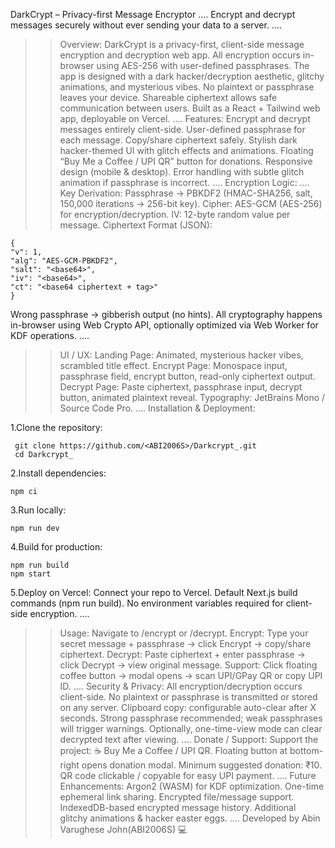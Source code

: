 DarkCrypt – Privacy-first Message Encryptor 
....
Encrypt and decrypt messages securely without ever sending your data to a server.
....
>>Overview:
DarkCrypt is a privacy-first, client-side message encryption and decryption web app. All encryption occurs in-browser using AES-256 with user-defined passphrases. The app is designed with a dark hacker/decryption aesthetic, glitchy animations, and mysterious vibes.
No plaintext or passphrase leaves your device.
Shareable ciphertext allows safe communication between users.
Built as a React + Tailwind web app, deployable on Vercel.
....
>>Features:
Encrypt and decrypt messages entirely client-side.
User-defined passphrase for each message.
Copy/share ciphertext safely.
Stylish dark hacker-themed UI with glitch effects and animations.
Floating “Buy Me a Coffee / UPI QR” button for donations.
Responsive design (mobile & desktop).
Error handling with subtle glitch animation if passphrase is incorrect.
....
>>Encryption Logic:
....
Key Derivation: Passphrase → PBKDF2 (HMAC-SHA256, salt, 150,000 iterations → 256-bit key).
Cipher: AES-GCM (AES-256) for encryption/decryption.
IV: 12-byte random value per message.
Ciphertext Format (JSON):

    {
    "v": 1,
    "alg": "AES-GCM-PBKDF2",
    "salt": "<base64>",
    "iv": "<base64>",
    "ct": "<base64 ciphertext + tag>"
    }

Wrong passphrase → gibberish output (no hints).
All cryptography happens in-browser using Web Crypto API, optionally optimized via Web Worker for KDF operations.
....
>>UI / UX:
Landing Page: Animated, mysterious hacker vibes, scrambled title effect.
Encrypt Page: Monospace input, passphrase field, encrypt button, read-only ciphertext output.
Decrypt Page: Paste ciphertext, passphrase input, decrypt button, animated plaintext reveal.
Typography: JetBrains Mono / Source Code Pro.
....
>>Installation & Deployment:

1.Clone the repository:

     git clone https://github.com/<ABI2006S>/Darkcrypt_.git
     cd Darkcrypt_

2.Install dependencies:

    npm ci

3.Run locally:

    npm run dev

4.Build for production:
   
    npm run build
    npm start

5.Deploy on Vercel:
Connect your repo to Vercel.
Default Next.js build commands (npm run build).
No environment variables required for client-side encryption.
....
>>Usage:
Navigate to /encrypt or /decrypt.
Encrypt: Type your secret message + passphrase → click Encrypt → copy/share ciphertext.
Decrypt: Paste ciphertext + enter passphrase → click Decrypt → view original message.
Support: Click floating coffee button → modal opens → scan UPI/GPay QR or copy UPI ID.
....
>>Security & Privacy:
All encryption/decryption occurs client-side.
No plaintext or passphrase is transmitted or stored on any server.
Clipboard copy: configurable auto-clear after X seconds.
Strong passphrase recommended; weak passphrases will trigger warnings.
Optionally, one-time-view mode can clear decrypted text after viewing.
....
>>Donate / Support:
Support the project: ☕ Buy Me a Coffee / UPI QR.
Floating button at bottom-right opens donation modal.
Minimum suggested donation: ₹10.
QR code clickable / copyable for easy UPI payment.
....
>>Future Enhancements:
Argon2 (WASM) for KDF optimization.
One-time ephemeral link sharing.
Encrypted file/message support.
IndexedDB-based encrypted message history.
Additional glitchy animations & hacker easter eggs.
....
Developed by Abin Varughese John(ABI2006S) 💻

